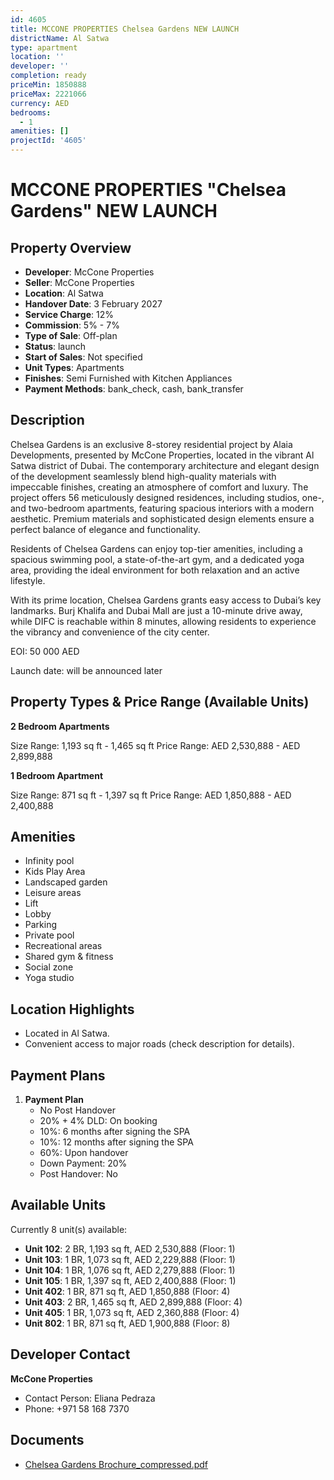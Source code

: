 ```yaml
---
id: 4605
title: MCCONE PROPERTIES Chelsea Gardens NEW LAUNCH
districtName: Al Satwa
type: apartment
location: ''
developer: ''
completion: ready
priceMin: 1850888
priceMax: 2221066
currency: AED
bedrooms:
  - 1
amenities: []
projectId: '4605'
---
```


# MCCONE PROPERTIES "Chelsea Gardens" NEW LAUNCH

## Property Overview
- **Developer**: McCone Properties
- **Seller**: McCone Properties
- **Location**: Al Satwa
- **Handover Date**: 3 February 2027
- **Service Charge**: 12%
- **Commission**: 5% - 7%
- **Type of Sale**: Off-plan
- **Status**: launch
- **Start of Sales**: Not specified
- **Unit Types**: Apartments
- **Finishes**: Semi Furnished with Kitchen Appliances
- **Payment Methods**: bank_check, cash, bank_transfer

## Description
Chelsea Gardens is an exclusive 8-storey residential project by Alaia Developments, presented by McCone Properties, located in the vibrant Al Satwa district of Dubai. The contemporary architecture and elegant design of the development seamlessly blend high-quality materials with impeccable finishes, creating an atmosphere of comfort and luxury. The project offers 56 meticulously designed residences, including studios, one-, and two-bedroom apartments, featuring spacious interiors with a modern aesthetic. Premium materials and sophisticated design elements ensure a perfect balance of elegance and functionality.

Residents of Chelsea Gardens can enjoy top-tier amenities, including a spacious swimming pool, a state-of-the-art gym, and a dedicated yoga area, providing the ideal environment for both relaxation and an active lifestyle.

With its prime location, Chelsea Gardens grants easy access to Dubai’s key landmarks. Burj Khalifa and Dubai Mall are just a 10-minute drive away, while DIFC is reachable within 8 minutes, allowing residents to experience the vibrancy and convenience of the city center.

EOI: 50 000 AED

Launch date: will be announced later

## Property Types & Price Range (Available Units)
**2 Bedroom Apartments**

Size Range: 1,193 sq ft - 1,465 sq ft
Price Range: AED 2,530,888 - AED 2,899,888

**1 Bedroom Apartment**

Size Range: 871 sq ft - 1,397 sq ft
Price Range: AED 1,850,888 - AED 2,400,888

## Amenities
- Infinity pool
- Kids Play Area
- Landscaped garden
- Leisure areas
- Lift
- Lobby
- Parking
- Private pool
- Recreational areas
- Shared gym & fitness
- Social zone
- Yoga studio

## Location Highlights
- Located in Al Satwa.
- Convenient access to major roads (check description for details).

## Payment Plans
1. **Payment Plan**
   - No Post Handover
   - 20% + 4% DLD: On booking
   - 10%: 6 months after signing the SPA
   - 10%: 12 months after signing the SPA
   - 60%: Upon handover
   - Down Payment: 20%
   - Post Handover: No

## Available Units
Currently 8 unit(s) available:
- **Unit 102**: 2 BR, 1,193 sq ft, AED 2,530,888 (Floor: 1)
- **Unit 103**: 1 BR, 1,073 sq ft, AED 2,229,888 (Floor: 1)
- **Unit 104**: 1 BR, 1,076 sq ft, AED 2,279,888 (Floor: 1)
- **Unit 105**: 1 BR, 1,397 sq ft, AED 2,400,888 (Floor: 1)
- **Unit 402**: 1 BR, 871 sq ft, AED 1,850,888 (Floor: 4)
- **Unit 403**: 2 BR, 1,465 sq ft, AED 2,899,888 (Floor: 4)
- **Unit 405**: 1 BR, 1,073 sq ft, AED 2,360,888 (Floor: 4)
- **Unit 802**: 1 BR, 871 sq ft, AED 1,900,888 (Floor: 8)

## Developer Contact
**McCone Properties**
- Contact Person: Eliana Pedraza
- Phone: +971 58 168 7370

## Documents
- [Chelsea Gardens Brochure_compressed.pdf](https://cdn.geniemap.net/2025/02/28/s2hGXWu0jifaRDbE1UbycDvip75wtgyE1IaA3mUF.pdf)
